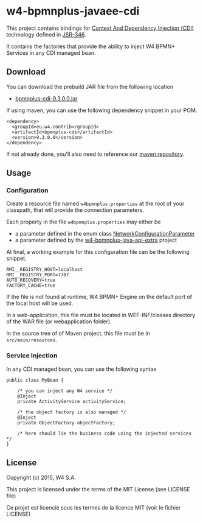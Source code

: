 w4-bpmnplus-javaee-cdi
======================

This project contains bindings for [Context And Dependency Injection (CDI)](http://cdi-spec.org/) technology defined in [JSR-346](https://jcp.org/en/jsr/detail?id=346).

It contains the factories that provide the ability to inject W4 BPMN+ Services in any CDI managed bean.


Download
--------

You can download the prebuild JAR file from the following location
 
 - [bpmnplus-cdi-9.3.0.0.jar](http://maven.w4store.com/repository/contrib/eu/w4/contrib/bpmnplus-cdi/9.3.0.0/bpmnplus-cdi-9.3.0.0.jar) 

If using maven, you can use the following dependency snippet in your POM.

    <dependency>
      <groupId>eu.w4.contrib</groupId>
      <artifactId>bpmnplus-cdi</artifactId>
      <version>9.3.0.0</version>
    </dependency>

If not already done, you'll also need to reference our [maven repository](https://maven.w4store.com).


Usage
-----

### Configuration

Create a resource file named `w4bpmnplus.properties` at the root of your classpath, that will provide
the connection parameters.

Each property in the file `w4bpmnplus.properties` may either be

- a parameter defined in the enum class [NetworkConfigurationParameter](http://docs.w4store.com/9300/API/javadocs/engineClient/eu/w4/engine/client/configuration/NetworkConfigurationParameter.html)
- a parameter defined by the [w4-bpmnplus-java-api-extra](https://github.com/w4software/w4-bpmnplus-java-api-extra) project

At final, a working example for this configuration file can be the following snippet.

    RMI__REGISTRY_HOST=localhost
    RMI__REGISTRY_PORT=7707
    AUTO_RECOVERY=true
    FACTORY_CACHE=true

If the file is not found at runtime, W4 BPMN+ Engine on the default port of the local host will be used.

In a web-application, this file must be located in WEF-INF/classes directory of the WAR file (or webapplication folder).

In the source tree of of Maven project, this file must be in `src/main/resources`.



### Service Injection

In any CDI managed bean, you can use the following syntax

    public class MyBean {

        /* you can inject any W4 service */
        @Inject
        private ActivityService activityService;

        /* the object factory is also managed */
        @Inject
        private ObjectFactory objectFactory;

        /* here should lie the business code using the injected services */
    }


License
-------

Copyright (c) 2015, W4 S.A. 

This project is licensed under the terms of the MIT License (see LICENSE file)

Ce projet est licencié sous les termes de la licence MIT (voir le fichier LICENSE)
